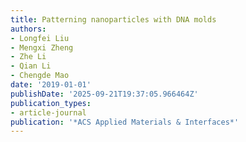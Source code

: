 ```yaml
---
title: Patterning nanoparticles with DNA molds
authors:
- Longfei Liu
- Mengxi Zheng
- Zhe Li
- Qian Li
- Chengde Mao
date: '2019-01-01'
publishDate: '2025-09-21T19:37:05.966464Z'
publication_types:
- article-journal
publication: '*ACS Applied Materials & Interfaces*'
---
```

